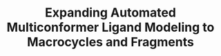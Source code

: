 ---
title: "Expanding Automated Multiconformer Ligand Modeling to Macrocycles and Fragments"
authors: "**Flowers J**, Echols N, **Correy G**, Jaishankar P, Togo T, Renslo AR, van den Bedem H, **Fraser JS**, **Wankowicz SA**"
journal: eLife
pub_date: "2025-06-30"
image: "/static/img/pub/2024_flowers.jpg" 
pmid: "40586518"
pmcid: "PMC12208665"
pdbs:
  - "7HHS"
  - "7HHT"
  - "7HHU"
  - "7HHV"
  - "7HHW"
  - "7HHX"
  - "7HHY"
  - "7HHZ"
  - "7HI0"
  - "7HI1"
  - "7HI2"
  - "7HI3"
  - "7HI4"
  - "7HI5"
  - "7HI6"
  - "7HI7" 
biorxiv_version: "2024.09.20.613996v1"
pdf: "http://cdn.fraserlab.com/publications/2025_flowers.pdf"
github:
- description: qFit
  url: ExcitedStates/qfit-3.0
links:
- name: "Wankowicz Lab @ Vanderbilt"
  url: https://wankowiczlab.com/
- name: "Renlso lab @ UCSF"
  url: "https://pharm.ucsf.edu/renslo"
---